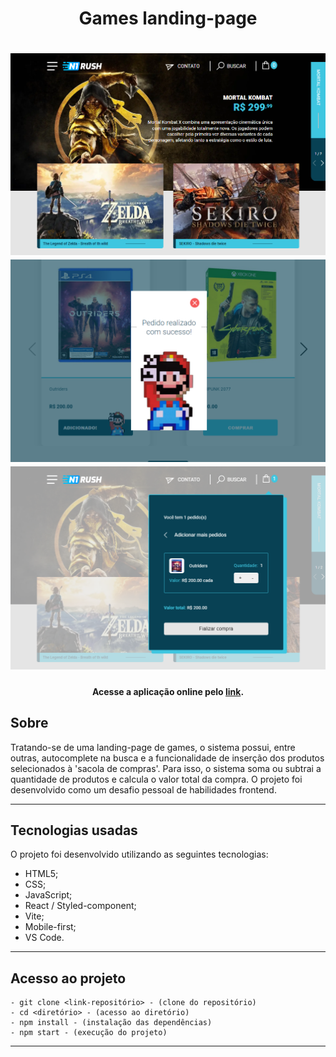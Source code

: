 <h1 align="center">Games landing-page</h1>

<h1 align="center">
<img width="800" src="public/assets/presentation/img1.png"/>
<img width="800" src="public/assets/presentation/img2.png"/>
<img width="800" src="public/assets/presentation/img3.png"/>
</h1>

<h4 align="center">
    Acesse a aplicação online pelo 
    <a href="https://landing-page-henna-two.vercel.app/">link</a>.
<h4>

##  Sobre

Tratando-se de uma landing-page de games, o sistema possui, entre outras, autocomplete na busca e a funcionalidade de inserção dos produtos selecionados à 'sacola de compras'. Para isso, o sistema soma ou subtrai a quantidade de produtos e calcula o valor total da compra.
O projeto foi desenvolvido como um desafio pessoal de habilidades frontend.

---

## Tecnologias usadas

O projeto foi desenvolvido utilizando as seguintes tecnologias:

- HTML5;
- CSS;
- JavaScript;
- React / Styled-component;
- Vite;
- Mobile-first;
- VS Code.

---

## Acesso ao projeto
    - git clone <link-repositório> - (clone do repositório)
    - cd <diretório> - (acesso ao diretório)
    - npm install - (instalação das dependências)
    - npm start - (execução do projeto)
   
---





